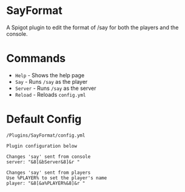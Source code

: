 # SayFormat
A Spigot plugin to edit the format of /say for both the players and the console.

# Commands
- `Help` - Shows the help page
- `Say` - Runs `/say` as the player
- `Server` - Runs `/say` as the server
- `Reload` - Reloads `config.yml`

# Default Config
`/Plugins/SayFormat/config.yml`

```
Plugin configuration below

Changes 'say' sent from console
server: "&8[&bServer&8]&r "

Changes 'say' sent from players
Use %PLAYER% to set the player's name
player: "&8[&a%PLAYER%&8]&r "
```
